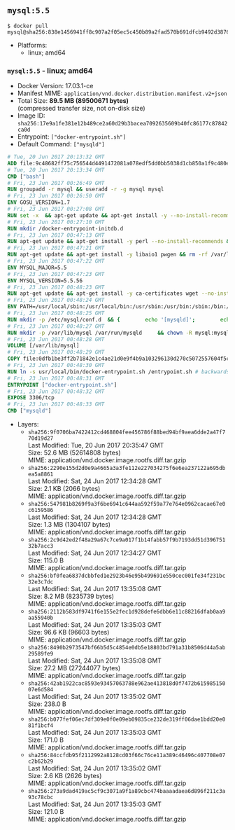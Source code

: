 ## `mysql:5.5`

```console
$ docker pull mysql@sha256:838e1456941ff8c907a2f05ec5c450b89a2fad570b691dfcb9492d3876fc3280
```

-	Platforms:
	-	linux; amd64

### `mysql:5.5` - linux; amd64

-	Docker Version: 17.03.1-ce
-	Manifest MIME: `application/vnd.docker.distribution.manifest.v2+json`
-	Total Size: **89.5 MB (89500671 bytes)**  
	(compressed transfer size, not on-disk size)
-	Image ID: `sha256:17e9a1fe381e12b489ce2a60d29b3bacea7092635609b40fc86177c87842ca0d`
-	Entrypoint: `["docker-entrypoint.sh"]`
-	Default Command: `["mysqld"]`

```dockerfile
# Tue, 20 Jun 2017 20:13:32 GMT
ADD file:9c48682ff75c756544d4491472081a078edf5dd0bb5038d1cb850a1f9c480e3e in / 
# Tue, 20 Jun 2017 20:13:34 GMT
CMD ["bash"]
# Fri, 23 Jun 2017 00:26:49 GMT
RUN groupadd -r mysql && useradd -r -g mysql mysql
# Fri, 23 Jun 2017 00:26:50 GMT
ENV GOSU_VERSION=1.7
# Fri, 23 Jun 2017 00:27:08 GMT
RUN set -x 	&& apt-get update && apt-get install -y --no-install-recommends ca-certificates wget && rm -rf /var/lib/apt/lists/* 	&& wget -O /usr/local/bin/gosu "https://github.com/tianon/gosu/releases/download/$GOSU_VERSION/gosu-$(dpkg --print-architecture)" 	&& wget -O /usr/local/bin/gosu.asc "https://github.com/tianon/gosu/releases/download/$GOSU_VERSION/gosu-$(dpkg --print-architecture).asc" 	&& export GNUPGHOME="$(mktemp -d)" 	&& gpg --keyserver ha.pool.sks-keyservers.net --recv-keys B42F6819007F00F88E364FD4036A9C25BF357DD4 	&& gpg --batch --verify /usr/local/bin/gosu.asc /usr/local/bin/gosu 	&& rm -r "$GNUPGHOME" /usr/local/bin/gosu.asc 	&& chmod +x /usr/local/bin/gosu 	&& gosu nobody true 	&& apt-get purge -y --auto-remove ca-certificates wget
# Fri, 23 Jun 2017 00:27:10 GMT
RUN mkdir /docker-entrypoint-initdb.d
# Fri, 23 Jun 2017 00:47:13 GMT
RUN apt-get update && apt-get install -y perl --no-install-recommends && rm -rf /var/lib/apt/lists/*
# Fri, 23 Jun 2017 00:47:21 GMT
RUN apt-get update && apt-get install -y libaio1 pwgen && rm -rf /var/lib/apt/lists/*
# Fri, 23 Jun 2017 00:47:22 GMT
ENV MYSQL_MAJOR=5.5
# Fri, 23 Jun 2017 00:47:23 GMT
ENV MYSQL_VERSION=5.5.56
# Fri, 23 Jun 2017 00:48:23 GMT
RUN apt-get update && apt-get install -y ca-certificates wget --no-install-recommends && rm -rf /var/lib/apt/lists/* 	&& wget "https://cdn.mysql.com/Downloads/MySQL-$MYSQL_MAJOR/mysql-$MYSQL_VERSION-linux-glibc2.5-x86_64.tar.gz" -O mysql.tar.gz 	&& wget "https://cdn.mysql.com/Downloads/MySQL-$MYSQL_MAJOR/mysql-$MYSQL_VERSION-linux-glibc2.5-x86_64.tar.gz.asc" -O mysql.tar.gz.asc 	&& apt-get purge -y --auto-remove ca-certificates wget 	&& export GNUPGHOME="$(mktemp -d)" 	&& gpg --keyserver ha.pool.sks-keyservers.net --recv-keys A4A9406876FCBD3C456770C88C718D3B5072E1F5 	&& gpg --batch --verify mysql.tar.gz.asc mysql.tar.gz 	&& rm -r "$GNUPGHOME" mysql.tar.gz.asc 	&& mkdir /usr/local/mysql 	&& tar -xzf mysql.tar.gz -C /usr/local/mysql --strip-components=1 	&& rm mysql.tar.gz 	&& rm -rf /usr/local/mysql/mysql-test /usr/local/mysql/sql-bench 	&& rm -rf /usr/local/mysql/bin/*-debug /usr/local/mysql/bin/*_embedded 	&& find /usr/local/mysql -type f -name "*.a" -delete 	&& apt-get update && apt-get install -y binutils && rm -rf /var/lib/apt/lists/* 	&& { find /usr/local/mysql -type f -executable -exec strip --strip-all '{}' + || true; } 	&& apt-get purge -y --auto-remove binutils
# Fri, 23 Jun 2017 00:48:24 GMT
ENV PATH=/usr/local/sbin:/usr/local/bin:/usr/sbin:/usr/bin:/sbin:/bin:/usr/local/mysql/bin:/usr/local/mysql/scripts
# Fri, 23 Jun 2017 00:48:25 GMT
RUN mkdir -p /etc/mysql/conf.d 	&& { 		echo '[mysqld]'; 		echo 'skip-host-cache'; 		echo 'skip-name-resolve'; 		echo 'datadir = /var/lib/mysql'; 		echo '!includedir /etc/mysql/conf.d/'; 	} > /etc/mysql/my.cnf
# Fri, 23 Jun 2017 00:48:27 GMT
RUN mkdir -p /var/lib/mysql /var/run/mysqld 	&& chown -R mysql:mysql /var/lib/mysql /var/run/mysqld 	&& chmod 777 /var/run/mysqld
# Fri, 23 Jun 2017 00:48:28 GMT
VOLUME [/var/lib/mysql]
# Fri, 23 Jun 2017 00:48:29 GMT
COPY file:0dfb1be3ff2b71842e1c4ae21d0e9f4b9a103296130d270c5072557604f5ca73 in /usr/local/bin/ 
# Fri, 23 Jun 2017 00:48:30 GMT
RUN ln -s usr/local/bin/docker-entrypoint.sh /entrypoint.sh # backwards compat
# Fri, 23 Jun 2017 00:48:31 GMT
ENTRYPOINT ["docker-entrypoint.sh"]
# Fri, 23 Jun 2017 00:48:32 GMT
EXPOSE 3306/tcp
# Fri, 23 Jun 2017 00:48:33 GMT
CMD ["mysqld"]
```

-	Layers:
	-	`sha256:9f0706ba7422412cd468804fee456786f88bed94bf9aea6dde2a47f770d19d27`  
		Last Modified: Tue, 20 Jun 2017 20:35:47 GMT  
		Size: 52.6 MB (52614808 bytes)  
		MIME: application/vnd.docker.image.rootfs.diff.tar.gzip
	-	`sha256:2290e155d2d0e9a4665a3a3fe112e227034275f6e6ea237122a695dbea5a8861`  
		Last Modified: Sat, 24 Jun 2017 12:34:28 GMT  
		Size: 2.1 KB (2066 bytes)  
		MIME: application/vnd.docker.image.rootfs.diff.tar.gzip
	-	`sha256:547981b8269f9a3f6be6941c644aa592f59a77e764e0962cacae67e0c6159586`  
		Last Modified: Sat, 24 Jun 2017 12:34:28 GMT  
		Size: 1.3 MB (1304107 bytes)  
		MIME: application/vnd.docker.image.rootfs.diff.tar.gzip
	-	`sha256:2c9d42ed2f48a29a67c7ce9a017f1b14fabb57f9b7193dd51d39675132b7acc3`  
		Last Modified: Sat, 24 Jun 2017 12:34:27 GMT  
		Size: 115.0 B  
		MIME: application/vnd.docker.image.rootfs.diff.tar.gzip
	-	`sha256:bf0fea6837dcbbfed1e2923b46e95b499691e550cec001fe34f231bc32e3c7dc`  
		Last Modified: Sat, 24 Jun 2017 13:35:08 GMT  
		Size: 8.2 MB (8235739 bytes)  
		MIME: application/vnd.docker.image.rootfs.diff.tar.gzip
	-	`sha256:2112b583df9741f6e155e2fec1d928defe6dbb6e11c88216dfab0aa9aa55940b`  
		Last Modified: Sat, 24 Jun 2017 13:35:03 GMT  
		Size: 96.6 KB (96603 bytes)  
		MIME: application/vnd.docker.image.rootfs.diff.tar.gzip
	-	`sha256:8490b2973547bf66b5d5c4854e0db5e18803bd791a31b8506d44a5ab29589fe9`  
		Last Modified: Sat, 24 Jun 2017 13:35:08 GMT  
		Size: 27.2 MB (27244077 bytes)  
		MIME: application/vnd.docker.image.rootfs.diff.tar.gzip
	-	`sha256:42ab1922cac8593e93457063788e962ae413818d0f7472b61598515007e6d584`  
		Last Modified: Sat, 24 Jun 2017 13:35:02 GMT  
		Size: 238.0 B  
		MIME: application/vnd.docker.image.rootfs.diff.tar.gzip
	-	`sha256:b077fef06ec7df309e0f0e09eb09835ce232de319ff06dae1bdd20e081f1bcf4`  
		Last Modified: Sat, 24 Jun 2017 13:35:03 GMT  
		Size: 171.0 B  
		MIME: application/vnd.docker.image.rootfs.diff.tar.gzip
	-	`sha256:84ccfdb95f2112992a8128cd03f66c76ce11a389c46496c407708e07c2b62b29`  
		Last Modified: Sat, 24 Jun 2017 13:35:02 GMT  
		Size: 2.6 KB (2626 bytes)  
		MIME: application/vnd.docker.image.rootfs.diff.tar.gzip
	-	`sha256:273a9dad419ac5cf9c3071a9f1a89cbc474baaaadaea6d896f211c3a93c78cbc`  
		Last Modified: Sat, 24 Jun 2017 13:35:03 GMT  
		Size: 121.0 B  
		MIME: application/vnd.docker.image.rootfs.diff.tar.gzip
